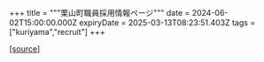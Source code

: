 +++
title = """栗山町職員採用情報ページ"""
date = 2024-06-02T15:00:00.000Z
expiryDate = 2025-03-13T08:23:51.403Z
tags = ["kuriyama","recruit"]
+++


[[source]](https://www.town.kuriyama.hokkaido.jp/site/saiyou/)
